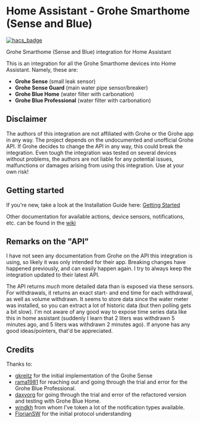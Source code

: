 # Home Assistant - Grohe Smarthome (Sense and Blue)

[![hacs_badge](https://img.shields.io/badge/HACS-Custom-orange.svg?style=for-the-badge)](https://github.com/custom-components/hacs)

Grohe Smarthome (Sense and Blue) integration for Home Assistant
 
This is an integration for all the Grohe Smarthome devices into Home Assistant. Namely, these are:
 - **Grohe Sense** (small leak sensor)
 - **Grohe Sense Guard** (main water pipe sensor/breaker)
 - **Grohe Blue Home** (water filter with carbonation)
 - **Grohe Blue Professional** (water filter with carbonation)

## Disclaimer
The authors of this integration are not affiliated with Grohe or the Grohe app in any way. The project depends on the undocumented and unofficial Grohe API. If Grohe decides to change the API in any way, this could break the integration. Even tough the integration was tested on several devices without problems, the authors are not liable for any potential issues, malfunctions or damages arising from using this integration. 
Use at your own risk!

## Getting started
If you're new, take a look at the Installation Guide here: [Getting Started](https://Flo-Schilli/ha-grohe_smarthome/wiki/Getting-Started)

Other documentation for available actions, device sensors, notifications, etc. can be found in the [wiki](https://Flo-Schilli/ha-grohe_smarthome/wiki)

## Remarks on the "API"
I have not seen any documentation from Grohe on the API this integration is using, so likely it was only intended for their app.
Breaking changes have happened previously, and can easily happen again.
I try to always keep the integration updated to their latest API.

The API returns _much_ more detailed data than is exposed via these sensors.
For withdrawals, it returns an exact start- and end time for each withdrawal, as well as volume withdrawn.
It seems to store data since the water meter was installed, so you can extract a lot of historic data (but then polling gets a bit slow).
I'm not aware of any good way to expose time series data like this in home assistant (suddenly I learn that 2 liters was withdrawn 5 minutes ago, and 5 liters was withdrawn 2 minutes ago).
If anyone has any good ideas/pointers, that'd be appreciated.

## Credits
Thanks to:
 - [gkreitz](https://github.com/gkreitz/homeassistant-grohe_sense) for the initial implementation of the Grohe Sense
 - [rama1981](https://github.com/rama1981) for reaching out and going through the trial and error for the Grohe Blue Professional.
 - [daxyorg](https://github.com/daxyorg) for going through the trial and error of the refactored version and testing with Grohe Blue Home.
 - [windkh](https://github.com/windkh/node-red-contrib-grohe-sense) from whom I've token a lot of the notification types available.
 - [FlorianSW](https://github.com/FlorianSW/grohe-ondus-api-java) for the initial protocol understanding
